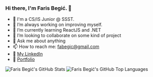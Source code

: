 ### Hi there, I'm Faris Begić. 👋

- :closed_book: I'm a CS/IS Junior @ SSST.
- 🔭 I’m always working on improving myself.
- 🌱 I’m currently learning ReactJS and .NET
- 👯 I’m looking to collaborate on some kind of project
- 💬 Ask me about anything
- 📫 How to reach me: fabegic@gmail.com
- :link: [My LinkedIn](https://www.linkedin.com/in/begicfaris/ "LinkedIn") 
- :link: [Portfolio](https://farisbegic.github.io/Portfolio/ "Portfolio") 

![Faris Begić's GitHub Stats](https://github-readme-stats.vercel.app/api?username=farisbegic&show_icons=true&hide_border=true)
![Faris Begić's GitHub Top Languages](https://github-readme-stats.vercel.app/api/top-langs/?username=farisbegic)
